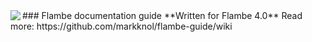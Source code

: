 <img src="http://help.stroep.nl/flambe/flambe.png" align="left"/>
### Flambe documentation guide
**Written for Flambe 4.0**  
Read more: https://github.com/markknol/flambe-guide/wiki
